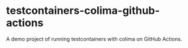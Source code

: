 # testcontainers-colima-github-actions

A demo project of running testcontainers with colima on GitHub Actions.
